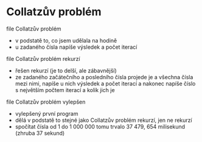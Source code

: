 # Collatzův problém
file Collatzův problém 
   - v podstatě to, co jsem udělala na hodině
   - u zadaného čísla napíše výsledek a počet iterací
   
file Collatzův problém rekurzí 
   - řešen rekurzí (je to delší, ale zábavnější)
   - ze zadaného začátečního a posledního čísla projede je a všechna čísla mezi nimi, napíše u nich výsledek a počet iterací a nakonec napíše číslo s největším počtem iterací a kolik jich je 

file Collatzův problém vylepšen 
   - vylepšený první program
   - dělá v podstatě to stejné jako Collatzův problém rekurzí, jen ne rekurzí
   - spočítat čísla od 1 do 1 000 000 tomu trvalo 37 479, 654 milisekund (zhruba 37 sekund)
